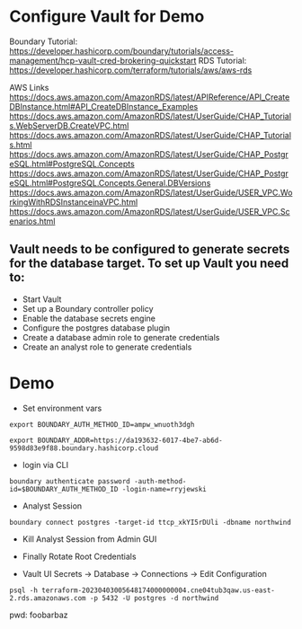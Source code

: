 # Configure Vault for Demo

Boundary Tutorial: https://developer.hashicorp.com/boundary/tutorials/access-management/hcp-vault-cred-brokering-quickstart
RDS Tutorial: https://developer.hashicorp.com/terraform/tutorials/aws/aws-rds

AWS Links
https://docs.aws.amazon.com/AmazonRDS/latest/APIReference/API_CreateDBInstance.html#API_CreateDBInstance_Examples
https://docs.aws.amazon.com/AmazonRDS/latest/UserGuide/CHAP_Tutorials.WebServerDB.CreateVPC.html
https://docs.aws.amazon.com/AmazonRDS/latest/UserGuide/CHAP_Tutorials.html
https://docs.aws.amazon.com/AmazonRDS/latest/UserGuide/CHAP_PostgreSQL.html#PostgreSQL.Concepts
https://docs.aws.amazon.com/AmazonRDS/latest/UserGuide/CHAP_PostgreSQL.html#PostgreSQL.Concepts.General.DBVersions
https://docs.aws.amazon.com/AmazonRDS/latest/UserGuide/USER_VPC.WorkingWithRDSInstanceinaVPC.html
https://docs.aws.amazon.com/AmazonRDS/latest/UserGuide/USER_VPC.Scenarios.html


## Vault needs to be configured to generate secrets for the database target. To set up Vault you need to:

- Start Vault
- Set up a Boundary controller policy
- Enable the database secrets engine
- Configure the postgres database plugin
- Create a database admin role to generate credentials
- Create an analyst role to generate credentials


# Demo

- Set environment vars

`export BOUNDARY_AUTH_METHOD_ID=ampw_wnuoth3dgh`

`export BOUNDARY_ADDR=https://da193632-6017-4be7-ab6d-9598d83e9f88.boundary.hashicorp.cloud`

- login via CLI

`boundary authenticate password -auth-method-id=$BOUNDARY_AUTH_METHOD_ID -login-name=rryjewski`

- Analyst Session

`boundary connect postgres -target-id ttcp_xkYI5rDUli -dbname northwind`

- Kill Analyst Session from Admin GUI

- Finally Rotate Root Credentials

- Vault UI Secrets -> Database -> Connections -> Edit Configuration

`psql -h terraform-20230403005648174000000004.cne04tub3qaw.us-east-2.rds.amazonaws.com -p 5432 -U postgres -d northwind`

pwd: foobarbaz
